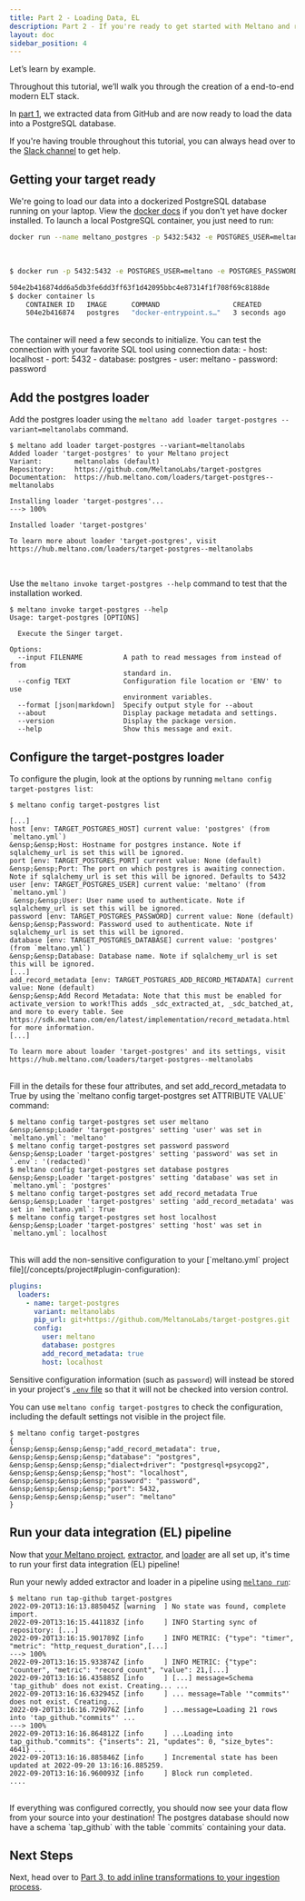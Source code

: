 ```yaml
---
title: Part 2 - Loading Data, EL
description: Part 2 - If you're ready to get started with Meltano and run an EL[T] pipeline with a data source and destination of your choosing, you've come to the right place!
layout: doc
sidebar_position: 4
---
```


Let’s learn by example.

Throughout this tutorial, we’ll walk you through the creation of a end-to-end modern ELT stack.

In [part 1](/getting-started/part1), we extracted data from GitHub and are now ready to load the data into a PostgreSQL database.

<div class="notification is-success">
    <p>If you're having trouble throughout this tutorial, you can always head over to the <a href="https://meltano.com/slack">Slack channel</a> to get help.</p>
</div>

## Getting your target ready

We're going to load our data into a dockerized PostgreSQL database running on your laptop. View the [docker docs](https://docs.docker.com/get-docker/) if you don't yet have docker installed. To launch a local PostgreSQL container, you just need to run:

```bash
docker run --name meltano_postgres -p 5432:5432 -e POSTGRES_USER=meltano -e POSTGRES_PASSWORD=password -d postgres
```

<br />
<div class="termy">

```bash
$ docker run -p 5432:5432 -e POSTGRES_USER=meltano -e POSTGRES_PASSWORD=password --name meltano_postgres -d postgres

504e2b416874dd6a5db3fe6dd3ff63f1d42095bbc4e87314f1f708f69c8188de
$ docker container ls
    CONTAINER ID   IMAGE      COMMAND                  CREATED         STATUS         PORTS                    NAMES
    504e2b416874   postgres   "docker-entrypoint.s…"   3 seconds ago   Up 3 seconds   0.0.0.0:5432->5432/tcp   kind_rosalind
```

</div>
<br />
The container will need a few seconds to initialize. You can test the connection with your favorite SQL tool using connection data:
- host: localhost
- port: 5432
- database: postgres
- user: meltano
- password: password

## Add the postgres loader

Add the postgres loader using the `meltano add loader target-postgres --variant=meltanolabs` command.

<div class="termy">

```console
$ meltano add loader target-postgres --variant=meltanolabs
Added loader 'target-postgres' to your Meltano project
Variant:        meltanolabs (default)
Repository:     https://github.com/MeltanoLabs/target-postgres
Documentation:  https://hub.meltano.com/loaders/target-postgres--meltanolabs

Installing loader 'target-postgres'...
---> 100%

Installed loader 'target-postgres'

To learn more about loader 'target-postgres', visit https://hub.meltano.com/loaders/target-postgres--meltanolabs
```

</div>
<br />

Use the `meltano invoke target-postgres --help` command to test that the installation worked.

<div class="termy">

```console
$ meltano invoke target-postgres --help
Usage: target-postgres [OPTIONS]

  Execute the Singer target.

Options:
  --input FILENAME          A path to read messages from instead of from
                            standard in.
  --config TEXT             Configuration file location or 'ENV' to use
                            environment variables.
  --format [json|markdown]  Specify output style for --about
  --about                   Display package metadata and settings.
  --version                 Display the package version.
  --help                    Show this message and exit.
```

</div>

## Configure the target-postgres loader

To configure the plugin, look at the options by running `meltano config target-postgres list`:

<div class="termy">

```console
$ meltano config target-postgres list

[...]
host [env: TARGET_POSTGRES_HOST] current value: 'postgres' (from `meltano.yml`)
&ensp;&ensp;Host: Hostname for postgres instance. Note if sqlalchemy_url is set this will be ignored.
port [env: TARGET_POSTGRES_PORT] current value: None (default)
&ensp;&ensp;Port: The port on which postgres is awaiting connection. Note if sqlalchemy_url is set this will be ignored. Defaults to 5432
user [env: TARGET_POSTGRES_USER] current value: 'meltano' (from `meltano.yml`)
 &ensp;&ensp;User: User name used to authenticate. Note if sqlalchemy_url is set this will be ignored.
password [env: TARGET_POSTGRES_PASSWORD] current value: None (default)
&ensp;&ensp;Password: Password used to authenticate. Note if sqlalchemy_url is set this will be ignored.
database [env: TARGET_POSTGRES_DATABASE] current value: 'postgres' (from `meltano.yml`)
&ensp;&ensp;Database: Database name. Note if sqlalchemy_url is set this will be ignored.
[...]
add_record_metadata [env: TARGET_POSTGRES_ADD_RECORD_METADATA] current value: None (default)
&ensp;&ensp;Add Record Metadata: Note that this must be enabled for activate_version to work!This adds _sdc_extracted_at, _sdc_batched_at, and more to every table. See https://sdk.meltano.com/en/latest/implementation/record_metadata.html for more information.
[...]

To learn more about loader 'target-postgres' and its settings, visit https://hub.meltano.com/loaders/target-postgres--meltanolabs
```

</div>
<br />
Fill in the details for these four attributes, and set add_record_metadata to True by using the `meltano config target-postgres set ATTRIBUTE VALUE` command:

 <div class="termy">

```console
$ meltano config target-postgres set user meltano
&ensp;&ensp;Loader 'target-postgres' setting 'user' was set in `meltano.yml`: 'meltano'
$ meltano config target-postgres set password password
&ensp;&ensp;Loader 'target-postgres' setting 'password' was set in `.env`: '(redacted)'
$ meltano config target-postgres set database postgres
&ensp;&ensp;Loader 'target-postgres' setting 'database' was set in `meltano.yml`: 'postgres'
$ meltano config target-postgres set add_record_metadata True
&ensp;&ensp;Loader 'target-postgres' setting 'add_record_metadata' was set in `meltano.yml`: True
$ meltano config target-postgres set host localhost
&ensp;&ensp;Loader 'target-postgres' setting 'host' was set in `meltano.yml`: localhost
```

</div>
<br />
This will add the non-sensitive configuration to your [`meltano.yml` project file](/concepts/project#plugin-configuration):

```yml
plugins:
  loaders:
    - name: target-postgres
      variant: meltanolabs
      pip_url: git+https://github.com/MeltanoLabs/target-postgres.git
      config:
        user: meltano
        database: postgres
        add_record_metadata: true
        host: localhost
```

Sensitive configuration information (such as `password`) will instead be stored in your project's [`.env` file](/concepts/project#env) so that it will not be checked into version control.

You can use `meltano config target-postgres` to check the configuration, including the default settings not visible in the project file.

 <div class="termy">

```console
$ meltano config target-postgres
{
&ensp;&ensp;&ensp;&ensp;"add_record_metadata": true,
&ensp;&ensp;&ensp;&ensp;"database": "postgres",
&ensp;&ensp;&ensp;&ensp;"dialect+driver": "postgresql+psycopg2",
&ensp;&ensp;&ensp;&ensp;"host": "localhost",
&ensp;&ensp;&ensp;&ensp;"password": "password",
&ensp;&ensp;&ensp;&ensp;"port": 5432,
&ensp;&ensp;&ensp;&ensp;"user": "meltano"
}
```

</div>

## Run your data integration (EL) pipeline

Now that [your Meltano project](#create-your-meltano-project), [extractor](#add-an-extractor-to-pull-data-from-a-source), and [loader](#add-a-loader-to-send-data-to-a-destination) are all set up, it's time to run your first data integration (EL) pipeline!

Run your newly added extractor and loader in a pipeline using [`meltano run`](/reference/command-line-interface#run):

<div class="termy">

```console
$ meltano run tap-github target-postgres
2022-09-20T13:16:13.885045Z [warning  ] No state was found, complete import.
2022-09-20T13:16:15.441183Z [info     ] INFO Starting sync of repository: [...]
2022-09-20T13:16:15.901789Z [info     ] INFO METRIC: {"type": "timer", "metric": "http_request_duration",[...]
---> 100%
2022-09-20T13:16:15.933874Z [info     ] INFO METRIC: {"type": "counter", "metric": "record_count", "value": 21,[...]
2022-09-20T13:16:16.435885Z [info     ] [...] message=Schema 'tap_github' does not exist. Creating... ...
2022-09-20T13:16:16.632945Z [info     ] ... message=Table '"commits"' does not exist. Creating...
2022-09-20T13:16:16.729076Z [info     ] ...message=Loading 21 rows into 'tap_github."commits"' ...
---> 100%
2022-09-20T13:16:16.864812Z [info     ] ...Loading into tap_github."commits": {"inserts": 21, "updates": 0, "size_bytes": 4641} ...
2022-09-20T13:16:16.885846Z [info     ] Incremental state has been updated at 2022-09-20 13:16:16.885259.
2022-09-20T13:16:16.960093Z [info     ] Block run completed.           ....
```

</div>
<br />
If everything was configured correctly, you should now see your data flow from your source into your destination!
The postgres database should now have a schema `tap_github` with the table `commits` containing your data.

## Next Steps

Next, head over to [Part 3, to add inline transformations to your ingestion process](/getting-started/part3).

<script src="/util/termynal.js"></script>
<script src="/util/termy_custom.js"></script>
